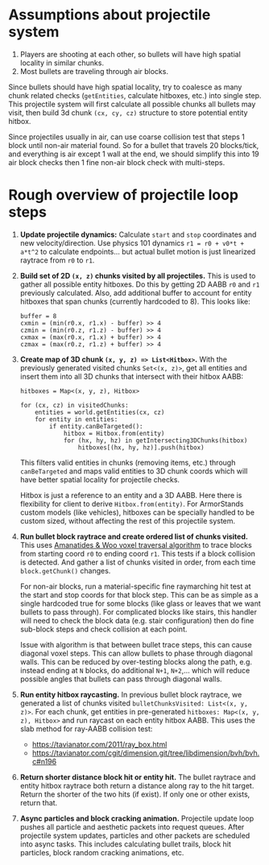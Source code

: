 # Assumptions about projectile system
1.  Players are shooting at each other, so bullets will have
    high spatial locality in similar chunks.
2.  Most bullets are traveling through air blocks.

Since bullets should have high spatial locality, try to coalesce
as many chunk related checks (`getEntities`, calculate hitboxes, etc.)
into single step. This projectile system will first calculate all
possible chunks all bullets may visit, then build 3d chunk `(cx, cy, cz)`
structure to store potential entity hitbox.

Since projectiles usually in air, can use coarse collision test
that steps 1 block until non-air material found. So for a bullet
that travels 20 blocks/tick, and everything is air except 1 wall
at the end, we should simplify this into 19 air block checks then
1 fine non-air block check with multi-steps. 


# Rough overview of projectile loop steps
1.  **Update projectile dynamics:** Calculate `start` and `stop`
    coordinates and new velocity/direction. Use physics 101
    dynamics `r1 = r0 + v0*t + a*t^2` to calculate endpoints...
    but actual bullet motion is just linearized raytrace from
    `r0` to `r1`.

2.  **Build set of 2D `(x, z)` chunks visited by all projectiles.**
    This is used to gather all possible entity hitboxes.
    Do this by getting 2D AABB `r0` and `r1` previously calculated.
    Also, add additional buffer to account for entity hitboxes
    that span chunks (currently hardcoded to 8). This looks like:
    ```
    buffer = 8
    cxmin = (min(r0.x, r1.x) - buffer) >> 4
    czmin = (min(r0.z, r1.z) - buffer) >> 4
    cxmax = (max(r0.x, r1.x) + buffer) >> 4
    czmax = (max(r0.z, r1.z) + buffer) >> 4
    ```

3.  **Create map of 3D chunk `(x, y, z) => List<Hitbox>`.**
    With the previously generated visited chunks `Set<(x, z)>`,
    get all entities and insert them into all 3D chunks that 
    intersect with their hitbox AABB:
    ```
    hitboxes = Map<(x, y, z), Hitbox>

    for (cx, cz) in visitedChunks:
        entities = world.getEntities(cx, cz)
        for entity in entities:
            if entity.canBeTargeted():
                hitbox = Hitbox.from(entity)
                for (hx, hy, hz) in getIntersecting3DChunks(hitbox)
                    hitboxes[(hx, hy, hz)].push(hitbox)
    ```
    This filters valid entities in chunks (removing items, etc.)
    through `canBeTargeted` and maps valid entities to 3D chunk coords
    which will have better spatial locality for projectile checks.

    Hitbox is just a reference to an entity and a 3D AABB.
    Here there is flexibility for client to derive `Hitbox.from(entity)`.
    For ArmorStands custom models (like vehicles), hitboxes can
    be specially handled to be custom sized, without affecting
    the rest of this projectile system.
    
4.  **Run bullet block raytrace and create ordered list of chunks visited.**
    This uses [Amanatides & Woo voxel traversal algorithm](
    http://www.cse.yorku.ca/~amana/research/grid.pdf)
    to trace blocks from starting coord `r0` to ending coord `r1`.
    This tests if a block collision is detected. And gather a list of
    chunks visited in order, from each time `block.getChunk()` changes.
    
    For non-air blocks, run a material-specific fine raymarching hit
    test at the start and stop coords for that block step.
    This can be as simple as a single hardcoded true for some blocks
    (like glass or leaves that we want bullets to pass through).
    For complicated blocks like stairs, this handler will need to
    check the block data (e.g. stair configuration) then do fine sub-block
    steps and check collision at each point.

    Issue with algorithm is that between bullet trace steps, this can
    cause diagonal voxel steps. This can allow bullets to phase through
    diagonal walls. This can be reduced by over-testing blocks along
    the path, e.g. instead ending at `N` blocks, do additional `N+1`, `N+2`,... 
    which will reduce possible angles that bullets can pass through
    diagonal walls.

5.  **Run entity hitbox raycasting.**
    In previous bullet block raytrace, we generated a list of chunks visited
    `bulletChunksVisited: List<(x, y, z)>`. For each chunk, get entities in
    pre-generated `hitboxes: Map<(x, y, z), Hitbox>` and run raycast on each
    entity hitbox AABB. This uses the slab method for ray-AABB collision test:
    - <https://tavianator.com/2011/ray_box.html>
    - <https://tavianator.com/cgit/dimension.git/tree/libdimension/bvh/bvh.c#n196>

6.  **Return shorter distance block hit or entity hit.**
    The bullet raytrace and entity hitbox raytrace both return a distance along
    ray to the hit target. Return the shorter of the two hits (if exist).
    If only one or other exists, return that.

7.  **Async particles and block cracking animation.**
    Projectile update loop pushes all particle and aesthetic packets
    into request queues. After projectile system updates, particles and
    other packets are  scheduled into async tasks. This includes calculating
    bullet trails, block hit particles, block random cracking animations, etc.